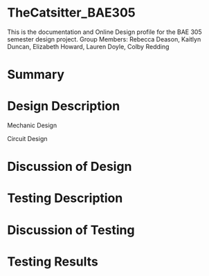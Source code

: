 # TheCatsitter_BAE305
This is the documentation and Online Design profile for the BAE 305 semester design project. Group Members: Rebecca Deason, Kaitlyn Duncan, Elizabeth Howard, Lauren Doyle, Colby Redding 

# Summary

# Design Description

Mechanic Design 

Circuit Design 

# Discussion of Design

# Testing Description

# Discussion of Testing

# Testing Results


